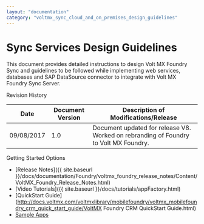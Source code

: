 ```yaml
---
layout: "documentation"
category: "voltmx_sync_cloud_and_on_premises_design_guidelines"
---
```

                      


# Sync Services Design Guidelines

This document provides detailed instructions to design Volt MX Foundry Sync and guidelines to be followed while implementing web services, databases and SAP DataSource connector to integrate with Volt MX Foundry Sync Server.

Revision History

  
| **Date** | **Document Version** | **Description of Modifications/Release** |
| --- | --- | --- |
| 09/08/2017 | 1.0 | Document updated for release V8. Worked on rebranding of Foundry to Volt MX Foundry. |

Getting Started Options

*   [Release Notes]({{ site.baseurl }}/docs/documentation/Foundry/voltmx_foundry_release_notes/Content/VoltMX_Foundry_Release_Notes.html)
*   [Video Tutorials]({{ site.baseurl }}/docs/tutorials/appFactory.html)
*   [QuickStart Guide](http://docs.voltmx.com/voltmxlibrary/mobilefoundry/voltmx_mobilefoundry_crm_quick_start_guide/VoltMX Foundry CRM QuickStart Guide.html)
*   [Sample Apps](https://github.com/HCL-TECH-SOFTWARE/volt-mx-samples)
